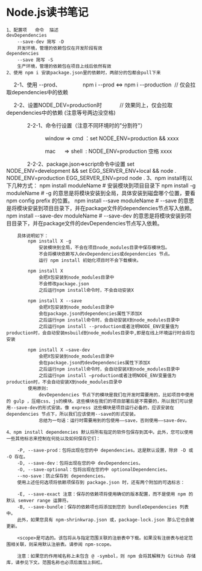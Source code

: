 # Node.js读书笔记
	1、配置项	命令	描述
	devDependencies	
		--save-dev 简写 -D	
		开发环境，管理的依赖包仅在开发阶段有效
	dependencies	
		--save 简写 -S	
		生产环境，管理的依赖包在项目上线后依然有效
	2、使用 npm i 安装package.json里的依赖时，两部分的包都会pull下来
     2-1、使用 --prod、
              npm i --prod <=> npm i --production  // 仅会拉取dependencies中的依赖

     2-2、设置NODE_DEV=production时            // 效果同上，仅会拉取dependencies中的依赖 (注意等号两边没空格)

              2-2-1、命令行设置（注意不同环境时的"分割符"）

                          window => cmd ：set NODE_ENV=production && xxxx

                          mac      => shell  : NODE_ENV=production 空格 xxxx

              2-2-2、package.json=>script命令中设置
					set NODE_ENV=development && set EGG_SERVER_ENV+local && node .
					NODE_ENV=production EGG_SERVER_ENV=prod node .
	3、npm install有以下几种方式：
		npm install moduleName # 安装模块到项目目录下
		npm install -g moduleName # -g 的意思是将模块安装到全局，具体安装到磁盘哪个位置，要看 npm config prefix 的位置。
		npm install --save moduleName # --save 的意思是将模块安装到项目目录下，并在package文件的dependencies节点写入依赖。
		npm install --save-dev moduleName # --save-dev 的意思是将模块安装到项目目录下，并在package文件的devDependencies节点写入依赖。
		
		具体说明如下：
			npm install X -g
				安装模块到全局，不会在项目node_modules目录中保存模块包。
				不会将模块依赖写入devDependencies或dependencies 节点。
				运行 npm install 初始化项目时不会下载模块。
			
			npm install X
				会把X包安装到node_modules目录中
				不会修改package.json
				之后运行npm install命令时，不会自动安装X
				
			npm install X --save
				会把X包安装到node_modules目录中
				会在package.json的dependencies属性下添加X
				之后运行npm install命令时，会自动安装X到node_modules目录中
				之后运行npm install --production或者注明NODE_ENV变量值为production时，会自动安装msbuild到node_modules目录中,即是在线上环境运行时会将包安装
				
			npm install X –save-dev
				会把X包安装到node_modules目录中
				会在package.json的devDependencies属性下添加X
				之后运行npm install命令时，会自动安装X到node_modules目录中
				之后运行npm install –production或者注明NODE_ENV变量值为production时，不会自动安装X到node_modules目录中
			使用原则:
				devDependencies 节点下的模块是我们在开发时需要用的，比如项目中使用的 gulp ，压缩css、js的模块。这些模块在我们的项目部署后是不需要的，所以我们可以使用--save-dev的形式安装。像 express 这些模块是项目运行必备的，应该安装在 dependencies 节点下，所以我们应该使用--save的形式安装。
				总结为一句话：运行时需要用到的包使用––save，否则使用––save-dev。
				
	4、npm install dependencies 默认将所有指定的软件包保存到其中。此外，您可以使用一些其他标志来控制在何处以及如何保存它们：

		-P, --save-prod：包将出现在您的中 dependencies。这是默认设置，除非 -D 或 -O 存在。
		-D, --save-dev：包将出现在您的中 devDependencies。
		-O, --save-optional：包将出现在您的中 optionalDependencies。
		--no-save：防止保存到 dependencies。
		使用上述任何选项将依赖项保存到 package.json 时，还有两个附加的可选标志：

		-E, --save-exact 注意：保存的依赖项将使用确切的版本配置，而不是使用 npm 的默认 semver range 运算符。
		-B, --save-bundle：保存的依赖项也将添加到您的 bundleDependencies 列表中。
		此外，如果您具有 npm-shrinkwrap.json 或，package-lock.json 那么它也会被更新。

		<scope>是可选的。该包将从与指定范围关联的注册表中下载。如果没有注册表与给定范围相关联，则采用默认注册表。请参阅 npm-scope。

		注意：如果您的作用域名称上未包含 @ -symbol，则 npm 会将其解释为 GitHub 存储库，请参见下文。范围名称也必须后面加上斜杠。	

